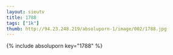 ```yaml
--- 
layout: sieutv
title: 1788
tags: ["1k"]
thumb: http://94.23.248.219/absoluporn-1/image/002/1788.jpg
---
```

{% include absoluporn key="1788" %} 
